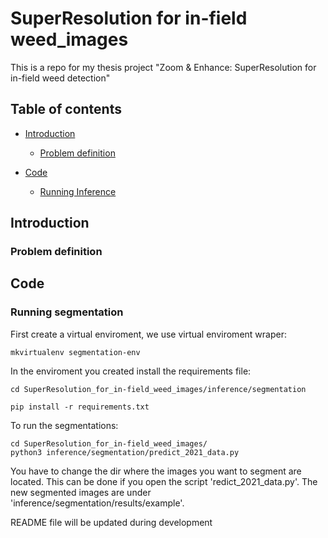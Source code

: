 # SuperResolution for in-field weed_images
This is a repo for my thesis project "Zoom & Enhance: SuperResolution for in-field weed detection" 

## Table of contents

- [Introduction](#problem-introduction)
    - [Problem definition](#problem-definition)

- [Code](#code)
    - [Running Inference](#)


## Introduction

### Problem definition

## Code

### Running segmentation

First create a virtual enviroment, we use virtual enviroment wraper: 

    mkvirtualenv segmentation-env


In the enviroment you created install the requirements file:

    cd SuperResolution_for_in-field_weed_images/inference/segmentation

    pip install -r requirements.txt

To run the segmentations:

    cd SuperResolution_for_in-field_weed_images/
    python3 inference/segmentation/predict_2021_data.py

You have to change the dir where the images you want to segment are located. This can be done if you open the script 'redict_2021_data.py'. The new segmented images are under 'inference/segmentation/results/example'.

README file will be updated during development
